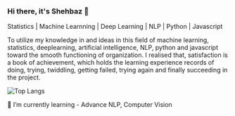 ### Hi there, it's Shehbaz 👋

Statistics | Machine Learnning | Deep Learning | NLP | Python | Javascript

To utilize my knowledge in and ideas in this field of machine learning, statistics, deeplearning, artificial intelligence, NLP, python and javascript toward the smooth functioning of organization. I realised that, satisfaction is a book of achievement, which holds the learning experience records of doing, trying, twiddling, getting failed, trying again and finally succeeding in the project.

![Top Langs](https://github-readme-stats.vercel.app/api/top-langs/?username=patelshehbaz&hide_progress=true)

🌱 I’m currently learning - Advance NLP, Computer Vision 




<!--
**patelshehbaz/patelshehbaz** is a ✨ _special_ ✨ repository because its `README.md` (this file) appears on your GitHub profile.

Here are some ideas to get you started:

- 🔭 I’m currently working on ...
- 🌱 I’m currently learning ...
- 👯 I’m looking to collaborate on ...
- 🤔 I’m looking for help with ...
- 💬 Ask me about ...
- 📫 How to reach me: ...
- 😄 Pronouns: ...
- ⚡ Fun fact: ...
-->
